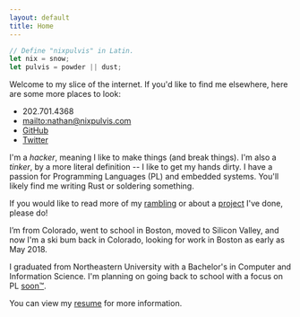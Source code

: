 ```yaml
---
layout: default
title: Home
---
```


```rust
// Define "nixpulvis" in Latin.
let nix = snow;
let pulvis = powder || dust;
```

Welcome to my slice of the internet. If you'd like to find me elsewhere, here
are some more places to look:

- 202.701.4368
- <mailto:nathan@nixpulvis.com>
- [GitHub](https://github.com/nixpulvis)
- [Twitter](https://twitter.com/nixpulvis)

I'm a *hacker*, meaning I like to make things (and break things). I'm also a
*tinker*, by a more literal definition -- I like to get my hands dirty. I have
a passion for Programming Languages (PL) and embedded systems. You'll likely
find me writing Rust or soldering something.

If you would like to read more of my [rambling](/ramblings) or about a
[project](/projects) I've done, please do!

I’m from Colorado, went to school in Boston, moved to Silicon Valley, and now
I'm a ski bum back in Colorado, looking for work in Boston as early as May
2018.

I graduated from Northeastern University with a Bachelor's in Computer and
Information Science. I'm planning on going back to school with a focus on PL
[soon™](https://gaming.stackexchange.com/questions/23112/where-did-soon-originate).

You can view my [resume](https://github.com/nixpulvis/resume) for more information.

